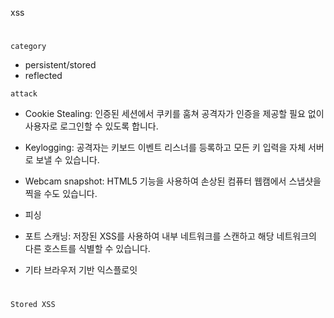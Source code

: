 xss
#
`category`
- persistent/stored
- reflected

`attack`
- Cookie Stealing: 인증된 세션에서 쿠키를 훔쳐 공격자가 인증을 제공할 필요 없이 사용자로 로그인할 수 있도록 합니다.

- Keylogging: 공격자는 키보드 이벤트 리스너를 등록하고 모든 키 입력을 자체 서버로 보낼 수 있습니다.

- Webcam snapshot: HTML5 기능을 사용하여 손상된 컴퓨터 웹캠에서 스냅샷을 찍을 수도 있습니다.

- 피싱

- 포트 스캐닝: 저장된 XSS를 사용하여 내부 네트워크를 스캔하고 해당 네트워크의 다른 호스트를 식별할 수 있습니다.

- 기타 브라우저 기반 익스플로잇

#
`Stored XSS`

